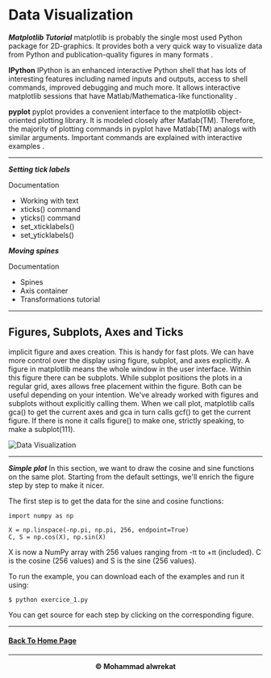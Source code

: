# Data Visualization

***Matplotlib Tutorial***
matplotlib is probably the single most used Python package for 2D-graphics. It provides both a very quick way to visualize data from Python and publication-quality figures in many formats .

**IPython**
IPython is an enhanced interactive Python shell that has lots of interesting features including named inputs and outputs, access to shell commands, improved debugging and much more. It allows interactive matplotlib sessions that have Matlab/Mathematica-like functionality .

**pyplot**
pyplot provides a convenient interface to the matplotlib object-oriented plotting library. It is modeled closely after Matlab(TM). Therefore, the majority of plotting commands in pyplot have Matlab(TM) analogs with similar arguments. Important commands are explained with interactive examples .

---
***Setting tick labels***

Documentation

- Working with text
- xticks() command
- yticks() command
- set_xticklabels()
- set_yticklabels()

***Moving spines***

Documentation

- Spines
- Axis container
- Transformations tutorial

---
## Figures, Subplots, Axes and Ticks
implicit figure and axes creation. This is handy for fast plots. We can have more control over the display using figure, subplot, and axes explicitly. A figure in matplotlib means the whole window in the user interface. Within this figure there can be subplots. While subplot positions the plots in a regular grid, axes allows free placement within the figure. Both can be useful depending on your intention. We've already worked with figures and subplots without explicitly calling them. When we call plot, matplotlib calls gca() to get the current axes and gca in turn calls gcf() to get the current figure. If there is none it calls figure() to make one, strictly speaking, to make a subplot(111). 

![Data Visualization](https://www.dataflareup.com/wp-content/uploads/2021/10/data-visualization-trends.jpg)

---
***Simple plot***
In this section, we want to draw the cosine and sine functions on the same plot. Starting from the default settings, we'll enrich the figure step by step to make it nicer.

The first step is to get the data for the sine and cosine functions:

    import numpy as np

    X = np.linspace(-np.pi, np.pi, 256, endpoint=True)
    C, S = np.cos(X), np.sin(X)

X is now a NumPy array with 256 values ranging from -π to +π (included). C is the cosine (256 values) and S is the sine (256 values).

To run the example, you can download each of the examples and run it using:

    $ python exercice_1.py

You can get source for each step by clicking on the corresponding figure.


---
#### [Back To Home Page](https://mhmadwrekat.github.io/reading-notes)

---
<b>
<p align="center">
© Mohammad alwrekat
</p>